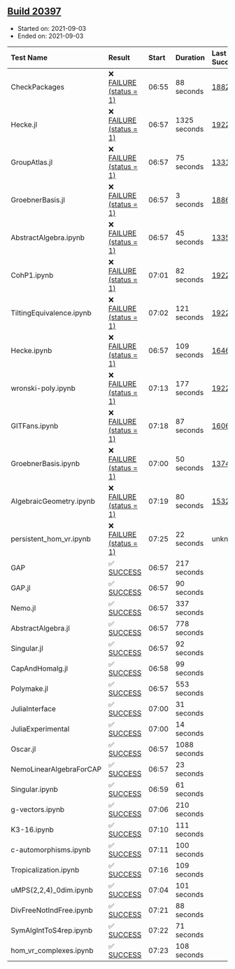 ## [Build 20397](https://oscarci.mathematik.uni-kl.de/job/oscar/20397/)

* Started on: 2021-09-03
* Ended on: 2021-09-03

| Test Name    | Result | Start | Duration | Last Success | First Failure |
|:-------------|:-------|:------|:---------|:-------------|:--------------|
| CheckPackages | ❌ [FAILURE (status = 1)](https://oscarci.mathematik.uni-kl.de/job/oscar/20397/artifact/logs/build-20397/CheckPackages.log) | 06:55 | 88 seconds | [18822](https://oscarci.mathematik.uni-kl.de/job/oscar/18822/) | [18823](https://oscarci.mathematik.uni-kl.de/job/oscar/18823/) |
| Hecke.jl | ❌ [FAILURE (status = 1)](https://oscarci.mathematik.uni-kl.de/job/oscar/20397/artifact/logs/build-20397/Hecke.jl.log) | 06:57 | 1325 seconds | [19222](https://oscarci.mathematik.uni-kl.de/job/oscar/19222/) | [20152](https://oscarci.mathematik.uni-kl.de/job/oscar/20152/) |
| GroupAtlas.jl | ❌ [FAILURE (status = 1)](https://oscarci.mathematik.uni-kl.de/job/oscar/20397/artifact/logs/build-20397/GroupAtlas.jl.log) | 06:57 | 75 seconds | [13311](https://oscarci.mathematik.uni-kl.de/job/oscar/13311/) | [13312](https://oscarci.mathematik.uni-kl.de/job/oscar/13312/) |
| GroebnerBasis.jl | ❌ [FAILURE (status = 1)](https://oscarci.mathematik.uni-kl.de/job/oscar/20397/artifact/logs/build-20397/GroebnerBasis.jl.log) | 06:57 | 3 seconds | [18864](https://oscarci.mathematik.uni-kl.de/job/oscar/18864/) | [18865](https://oscarci.mathematik.uni-kl.de/job/oscar/18865/) |
| AbstractAlgebra.ipynb | ❌ [FAILURE (status = 1)](https://oscarci.mathematik.uni-kl.de/job/oscar/20397/artifact/logs/build-20397/AbstractAlgebra.ipynb.log) | 06:57 | 45 seconds | [13355](https://oscarci.mathematik.uni-kl.de/job/oscar/13355/) | [13356](https://oscarci.mathematik.uni-kl.de/job/oscar/13356/) |
| CohP1.ipynb | ❌ [FAILURE (status = 1)](https://oscarci.mathematik.uni-kl.de/job/oscar/20397/artifact/logs/build-20397/CohP1.ipynb.log) | 07:01 | 82 seconds | [19222](https://oscarci.mathematik.uni-kl.de/job/oscar/19222/) | [20152](https://oscarci.mathematik.uni-kl.de/job/oscar/20152/) |
| TiltingEquivalence.ipynb | ❌ [FAILURE (status = 1)](https://oscarci.mathematik.uni-kl.de/job/oscar/20397/artifact/logs/build-20397/TiltingEquivalence.ipynb.log) | 07:02 | 121 seconds | [19222](https://oscarci.mathematik.uni-kl.de/job/oscar/19222/) | [20152](https://oscarci.mathematik.uni-kl.de/job/oscar/20152/) |
| Hecke.ipynb | ❌ [FAILURE (status = 1)](https://oscarci.mathematik.uni-kl.de/job/oscar/20397/artifact/logs/build-20397/Hecke.ipynb.log) | 06:57 | 109 seconds | [16463](https://oscarci.mathematik.uni-kl.de/job/oscar/16463/) | [16464](https://oscarci.mathematik.uni-kl.de/job/oscar/16464/) |
| wronski-poly.ipynb | ❌ [FAILURE (status = 1)](https://oscarci.mathematik.uni-kl.de/job/oscar/20397/artifact/logs/build-20397/wronski-poly.ipynb.log) | 07:13 | 177 seconds | [19222](https://oscarci.mathematik.uni-kl.de/job/oscar/19222/) | [20152](https://oscarci.mathematik.uni-kl.de/job/oscar/20152/) |
| GITFans.ipynb | ❌ [FAILURE (status = 1)](https://oscarci.mathematik.uni-kl.de/job/oscar/20397/artifact/logs/build-20397/GITFans.ipynb.log) | 07:18 | 87 seconds | [16068](https://oscarci.mathematik.uni-kl.de/job/oscar/16068/) | [16069](https://oscarci.mathematik.uni-kl.de/job/oscar/16069/) |
| GroebnerBasis.ipynb | ❌ [FAILURE (status = 1)](https://oscarci.mathematik.uni-kl.de/job/oscar/20397/artifact/logs/build-20397/GroebnerBasis.ipynb.log) | 07:00 | 50 seconds | [13748](https://oscarci.mathematik.uni-kl.de/job/oscar/13748/) | [13749](https://oscarci.mathematik.uni-kl.de/job/oscar/13749/) |
| AlgebraicGeometry.ipynb | ❌ [FAILURE (status = 1)](https://oscarci.mathematik.uni-kl.de/job/oscar/20397/artifact/logs/build-20397/AlgebraicGeometry.ipynb.log) | 07:19 | 80 seconds | [15322](https://oscarci.mathematik.uni-kl.de/job/oscar/15322/) | [15323](https://oscarci.mathematik.uni-kl.de/job/oscar/15323/) |
| persistent_hom_vr.ipynb | ❌ [FAILURE (status = 1)](https://oscarci.mathematik.uni-kl.de/job/oscar/20397/artifact/logs/build-20397/persistent_hom_vr.ipynb.log) | 07:25 | 22 seconds | unknown | unknown |
| GAP | ✅ [SUCCESS](https://oscarci.mathematik.uni-kl.de/job/oscar/20397/artifact/logs/build-20397/GAP.log) | 06:57 | 217 seconds |  |  |
| GAP.jl | ✅ [SUCCESS](https://oscarci.mathematik.uni-kl.de/job/oscar/20397/artifact/logs/build-20397/GAP.jl.log) | 06:57 | 90 seconds |  |  |
| Nemo.jl | ✅ [SUCCESS](https://oscarci.mathematik.uni-kl.de/job/oscar/20397/artifact/logs/build-20397/Nemo.jl.log) | 06:57 | 337 seconds |  |  |
| AbstractAlgebra.jl | ✅ [SUCCESS](https://oscarci.mathematik.uni-kl.de/job/oscar/20397/artifact/logs/build-20397/AbstractAlgebra.jl.log) | 06:57 | 778 seconds |  |  |
| Singular.jl | ✅ [SUCCESS](https://oscarci.mathematik.uni-kl.de/job/oscar/20397/artifact/logs/build-20397/Singular.jl.log) | 06:57 | 92 seconds |  |  |
| CapAndHomalg.jl | ✅ [SUCCESS](https://oscarci.mathematik.uni-kl.de/job/oscar/20397/artifact/logs/build-20397/CapAndHomalg.jl.log) | 06:58 | 99 seconds |  |  |
| Polymake.jl | ✅ [SUCCESS](https://oscarci.mathematik.uni-kl.de/job/oscar/20397/artifact/logs/build-20397/Polymake.jl.log) | 06:57 | 553 seconds |  |  |
| JuliaInterface | ✅ [SUCCESS](https://oscarci.mathematik.uni-kl.de/job/oscar/20397/artifact/logs/build-20397/JuliaInterface.log) | 07:00 | 31 seconds |  |  |
| JuliaExperimental | ✅ [SUCCESS](https://oscarci.mathematik.uni-kl.de/job/oscar/20397/artifact/logs/build-20397/JuliaExperimental.log) | 07:00 | 14 seconds |  |  |
| Oscar.jl | ✅ [SUCCESS](https://oscarci.mathematik.uni-kl.de/job/oscar/20397/artifact/logs/build-20397/Oscar.jl.log) | 06:57 | 1088 seconds |  |  |
| NemoLinearAlgebraForCAP | ✅ [SUCCESS](https://oscarci.mathematik.uni-kl.de/job/oscar/20397/artifact/logs/build-20397/NemoLinearAlgebraForCAP.log) | 06:57 | 23 seconds |  |  |
| Singular.ipynb | ✅ [SUCCESS](https://oscarci.mathematik.uni-kl.de/job/oscar/20397/artifact/logs/build-20397/Singular.ipynb.log) | 06:59 | 61 seconds |  |  |
| g-vectors.ipynb | ✅ [SUCCESS](https://oscarci.mathematik.uni-kl.de/job/oscar/20397/artifact/logs/build-20397/g-vectors.ipynb.log) | 07:06 | 210 seconds |  |  |
| K3-16.ipynb | ✅ [SUCCESS](https://oscarci.mathematik.uni-kl.de/job/oscar/20397/artifact/logs/build-20397/K3-16.ipynb.log) | 07:10 | 111 seconds |  |  |
| c-automorphisms.ipynb | ✅ [SUCCESS](https://oscarci.mathematik.uni-kl.de/job/oscar/20397/artifact/logs/build-20397/c-automorphisms.ipynb.log) | 07:11 | 100 seconds |  |  |
| Tropicalization.ipynb | ✅ [SUCCESS](https://oscarci.mathematik.uni-kl.de/job/oscar/20397/artifact/logs/build-20397/Tropicalization.ipynb.log) | 07:16 | 109 seconds |  |  |
| uMPS(2,2,4)_0dim.ipynb | ✅ [SUCCESS](https://oscarci.mathematik.uni-kl.de/job/oscar/20397/artifact/logs/build-20397/uMPS-2-2-4-_0dim.ipynb.log) | 07:04 | 101 seconds |  |  |
| DivFreeNotIndFree.ipynb | ✅ [SUCCESS](https://oscarci.mathematik.uni-kl.de/job/oscar/20397/artifact/logs/build-20397/DivFreeNotIndFree.ipynb.log) | 07:21 | 88 seconds |  |  |
| SymAlgIntToS4rep.ipynb | ✅ [SUCCESS](https://oscarci.mathematik.uni-kl.de/job/oscar/20397/artifact/logs/build-20397/SymAlgIntToS4rep.ipynb.log) | 07:22 | 71 seconds |  |  |
| hom_vr_complexes.ipynb | ✅ [SUCCESS](https://oscarci.mathematik.uni-kl.de/job/oscar/20397/artifact/logs/build-20397/hom_vr_complexes.ipynb.log) | 07:23 | 108 seconds |  |  |
